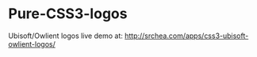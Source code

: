 Pure-CSS3-logos
===============

Ubisoft/Owlient logos live demo at: http://srchea.com/apps/css3-ubisoft-owlient-logos/
